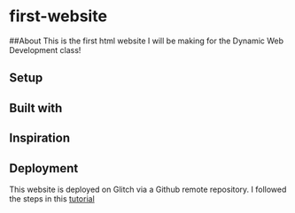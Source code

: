 # first-website

##About
This is the first html website I will be making for the Dynamic Web Development class!

## Setup

## Built with

## Inspiration

## Deployment
This website is deployed on Glitch via a Github remote repository. I followed the steps in this [tutorial](https://github.com/muji786/spring2023-dynamic-web-development/blob/main/guides/your-first-website-guide.md)
